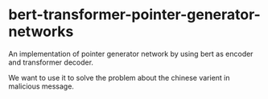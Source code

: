 # bert-transformer-pointer-generator-networks
An implementation of pointer generator network by using bert as encoder and transformer decoder.

We want to use it to solve the problem about the chinese varient in malicious message.
